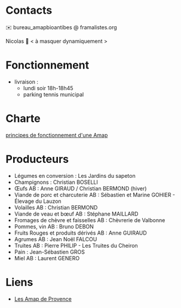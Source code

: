# Contacts

✉️ bureau_amapbioantibes @ framalistes.org

Nicolas 📱 < à masquer dynamiquement >

# Fonctionnement

* livraison : 
  * lundi soir 18h-18h45
  * parking tennis municipal

# Charte

[principes de fonctionnement d'une Amap](https://www.lesamapdeprovence.org/-La-Charte-des-AMAP,231-.html "vers la charte")


# Producteurs

* Légumes en conversion : Les Jardins du sapeton
* Champignons : Christian BOSELLI
* Œufs AB : Anne GIRAUD / Christian BERMOND (hiver)
* Viande de porc et charcuterie AB : Sébastien et Marine GOHIER - Élevage du Lauzon
* Volailles AB : Christian BERMOND
* Viande de veau et bœuf AB : Stéphane MAILLARD
* Fromages de chèvre et faisselles AB : Chèvrerie de Valbonne
* Pommes, vin AB : Bruno DEBON
* Fruits Rouges et produits dérivés AB : Anne GUIRAUD
* Agrumes AB : Jean Noël FALCOU
* Truites AB : Pierre PHILIP - Les Truites du Cheiron
* Pain : Jean-Sébastien GROS
* Miel AB : Laurent GENERO

# Liens

* [Les Amap de Provence](https://www.lesamapdeprovence.org/ "Lien vers les Amap de Provence")


